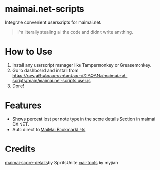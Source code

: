 # maimai.net-scripts
Integrate convenient userscripts for maimai.net.
> I'm literally stealing all the code and didn't write anything.

# How to Use
1. Install any userscript manager like Tampermonkey or Greasemonkey.
2. Go to dashboard and install from https://raw.githubusercontent.com/XIAOANz/maimai.net-scripts/main/maimai.net-scripts.user.js
3. Done!
 

# Features
* Shows percent lost per note type in the score details Section in maimai DX NET.
* Auto direct to [MaiMai BookmarkLets](https://myjian.github.io/mai-tools/)

# Credits
[maimai-score-details](https://github.com/SpiritsUnite/maimai-score-details)by SpiritsUnite
[mai-tools](https://github.com/myjian/mai-tools) by myjian